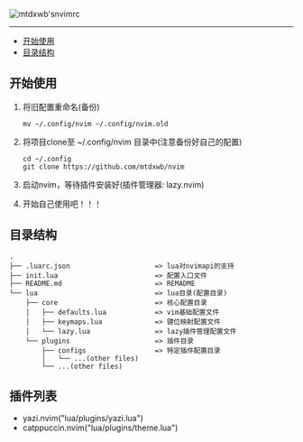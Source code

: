 ![mtdxwb'snvimrc](https://readme-typing-svg.demolab.com?font=Fira+Code&size=30&pause=1000&color=89b4fa&vCenter=true&width=435&height=45&lines=🐢+MTDXWB's+NVIMRC)

---

<!-- markdown-toc GitLab -->

* [开始使用](#开始使用)
* [目录结构](#目录结构)

<!-- markdown-toc -->

## 开始使用
1. 将旧配置重命名(备份)
    ```plaintext
    mv ~/.config/nvim ~/.config/nvim.old
    ```
2. 将项目clone至 ~/.config/nvim 目录中(注意备份好自己的配置)  
    ```plaintext
    cd ~/.config
    git clone https://github.com/mtdxwb/nvim
    ```
3. 启动nvim，等待插件安装好(插件管理器: lazy.nvim)

4. 开始自己使用吧！！！

## 目录结构
```dir
.
├── .luarc.json                     => lua对nvimapi的支持
├── init.lua                        => 配置入口文件
├── README.md                       => REMADME
└── lua                             => lua目录(配置目录)
    ├── core                        => 核心配置目录
    │   ├── defaults.lua            => vim基础配置文件
    │   ├── keymaps.lua             => 键位映射配置文件
    │   └── lazy.lua                => lazy插件管理配置文件
    └── plugins                     => 插件目录
        ├── configs                 => 特定插件配置目录
        │   └── ...(other files)
        └── ...(other files)
```

## 插件列表
* yazi.nvim("lua/plugins/yazi.lua")
* catppuccin.nvim("lua/plugins/theme.lua")
